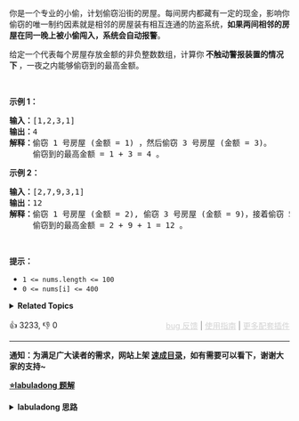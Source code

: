 <p>你是一个专业的小偷，计划偷窃沿街的房屋。每间房内都藏有一定的现金，影响你偷窃的唯一制约因素就是相邻的房屋装有相互连通的防盗系统，<strong>如果两间相邻的房屋在同一晚上被小偷闯入，系统会自动报警</strong>。</p>

<p>给定一个代表每个房屋存放金额的非负整数数组，计算你<strong> 不触动警报装置的情况下 </strong>，一夜之内能够偷窃到的最高金额。</p>

<p>&nbsp;</p>

<p><strong>示例 1：</strong></p>

<pre>
<strong>输入：</strong>[1,2,3,1]
<strong>输出：</strong>4
<strong>解释：</strong>偷窃 1 号房屋 (金额 = 1) ，然后偷窃 3 号房屋 (金额 = 3)。
&nbsp;    偷窃到的最高金额 = 1 + 3 = 4 。</pre>

<p><strong>示例 2：</strong></p>

<pre>
<strong>输入：</strong>[2,7,9,3,1]
<strong>输出：</strong>12
<strong>解释：</strong>偷窃 1 号房屋 (金额 = 2), 偷窃 3 号房屋 (金额 = 9)，接着偷窃 5 号房屋 (金额 = 1)。
&nbsp;    偷窃到的最高金额 = 2 + 9 + 1 = 12 。
</pre>

<p>&nbsp;</p>

<p><strong>提示：</strong></p>

<ul> 
 <li><code>1 &lt;= nums.length &lt;= 100</code></li> 
 <li><code>0 &lt;= nums[i] &lt;= 400</code></li> 
</ul>

<details><summary><strong>Related Topics</strong></summary>数组 | 动态规划</details><br>

<div>👍 3233, 👎 0<span style='float: right;'><span style='color: gray;'><a href='https://github.com/labuladong/fucking-algorithm/issues' target='_blank' style='color: lightgray;text-decoration: underline;'>bug 反馈</a> | <a href='https://labuladong.online/algo/fname.html?fname=jb插件简介' target='_blank' style='color: lightgray;text-decoration: underline;'>使用指南</a> | <a href='https://labuladong.online/algo/' target='_blank' style='color: lightgray;text-decoration: underline;'>更多配套插件</a></span></span></div>

<div id="labuladong"><hr>

**通知：为满足广大读者的需求，网站上架 [速成目录](https://labuladong.online/algo/intro/quick-learning-plan/)，如有需要可以看下，谢谢大家的支持~**



<p><strong><a href="https://labuladong.online/algo/dynamic-programming/house-robber/" target="_blank">⭐️labuladong 题解</a></strong></p>
<details><summary><strong>labuladong 思路</strong></summary>


<div id="labuladong_solution_zh">

## 基本思路

假想你就是这个强盗，从左到右走过这一排房子，在每间房子前都有两种**选择**：抢或者不抢。

当你走过了最后一间房子后，你就没得抢了，能抢到的钱显然是 0（**base case**）。

以上已经明确了「状态」和「选择」：**你面前房子的索引就是状态，抢和不抢就是选择**。

![](https://labuladong.online/algo/images/robber/1.jpg)

状态转移方程：

```java
int res = Math.max(
    // 不抢，去下家
    dp(nums, start + 1),
    // 抢，去下下家
    nums[start] + dp(nums, start + 2)
);
```

打家劫舍系列问题还可以进一步优化，见文章详解，这里只给出最通用的框架性解法。

**详细题解**：
  - [一个方法团灭 LeetCode 打家劫舍问题](https://labuladong.online/algo/dynamic-programming/house-robber/)

</div>





<div id="solution">

## 解法代码



<div class="tab-panel"><div class="tab-nav">
<button data-tab-item="cpp" class="tab-nav-button btn " data-tab-group="default" onclick="switchTab(this)">cpp🤖</button>

<button data-tab-item="python" class="tab-nav-button btn " data-tab-group="default" onclick="switchTab(this)">python🤖</button>

<button data-tab-item="java" class="tab-nav-button btn active" data-tab-group="default" onclick="switchTab(this)">java🟢</button>

<button data-tab-item="go" class="tab-nav-button btn " data-tab-group="default" onclick="switchTab(this)">go🤖</button>

<button data-tab-item="javascript" class="tab-nav-button btn " data-tab-group="default" onclick="switchTab(this)">javascript🤖</button>
</div><div class="tab-content">
<div data-tab-item="cpp" class="tab-item " data-tab-group="default"><div class="highlight">

```cpp
// 注意：cpp 代码由 chatGPT🤖 根据我的 java 代码翻译。
// 本代码的正确性已通过力扣验证，如有疑问，可以对照 java 代码查看。

#include <vector>
#include <algorithm>

class Solution {
public:
    // 备忘录
    std::vector<int> memo;

    // 主函数
    int rob(std::vector<int>& nums) {
        // 初始化备忘录
        memo = std::vector<int>(nums.size(), -1);
        // 强盗从第 0 间房子开始抢劫
        return dp(nums, 0);
    }

private:
    // 返回 dp[start..] 能抢到的最大值
    int dp(std::vector<int>& nums, int start) {
        if (start >= nums.size()) {
            return 0;
        }
        // 避免重复计算
        if (memo[start] != -1) return memo[start];

        int res = std::max(dp(nums, start + 1),
                           nums[start] + dp(nums, start + 2));
        // 记入备忘录
        memo[start] = res;
        return res;
    }
};
```

</div></div>

<div data-tab-item="python" class="tab-item " data-tab-group="default"><div class="highlight">

```python
# 注意：python 代码由 chatGPT🤖 根据我的 java 代码翻译。
# 本代码的正确性已通过力扣验证，如有疑问，可以对照 java 代码查看。

class Solution:
    # 备忘录
    def __init__(self):
        self.memo = []

    # 主函数
    def rob(self, nums: List[int]) -> int:
        # 初始化备忘录
        self.memo = [-1] * len(nums)
        # 强盗从第 0 间房子开始抢劫
        return self.dp(nums, 0)

    # 返回 dp[start..] 能抢到的最大值
    def dp(self, nums: List[int], start: int) -> int:
        if start >= len(nums):
            return 0
        # 避免重复计算
        if self.memo[start] != -1:
            return self.memo[start]

        res = max(self.dp(nums, start + 1),
                  nums[start] + self.dp(nums, start + 2))
        # 记入备忘录
        self.memo[start] = res
        return res
```

</div></div>

<div data-tab-item="java" class="tab-item active" data-tab-group="default"><div class="highlight">

```java
class Solution {
    // 备忘录
    private int[] memo;

    // 主函数
    public int rob(int[] nums) {
        // 初始化备忘录
        memo = new int[nums.length];
        Arrays.fill(memo, -1);
        // 强盗从第 0 间房子开始抢劫
        return dp(nums, 0);
    }

    // 返回 dp[start..] 能抢到的最大值
    private int dp(int[] nums, int start) {
        if (start >= nums.length) {
            return 0;
        }
        // 避免重复计算
        if (memo[start] != -1) return memo[start];

        int res = Math.max(dp(nums, start + 1),
                nums[start] + dp(nums, start + 2));
        // 记入备忘录
        memo[start] = res;
        return res;
    }
}
```

</div></div>

<div data-tab-item="go" class="tab-item " data-tab-group="default"><div class="highlight">

```go
// 注意：go 代码由 chatGPT🤖 根据我的 java 代码翻译。
// 本代码的正确性已通过力扣验证，如有疑问，可以对照 java 代码查看。

import "math"

// 主函数
func rob(nums []int) int {
    // 备忘录
    memo := make([]int, len(nums))
    // 初始化备忘录
    for i := range memo {
        memo[i] = -1
    }
    // 强盗从第 0 间房子开始抢劫
    return dp(nums, 0, memo)
}

// 返回 dp[start..] 能抢到的最大值
func dp(nums []int, start int, memo []int) int {
    if start >= len(nums) {
        return 0
    }
    // 避免重复计算
    if memo[start] != -1 {
        return memo[start]
    }

    res := int(math.Max(float64(dp(nums, start+1, memo)), float64(nums[start]+dp(nums, start+2, memo))))
    // 记入备忘录
    memo[start] = res
    return res
}
```

</div></div>

<div data-tab-item="javascript" class="tab-item " data-tab-group="default"><div class="highlight">

```javascript
// 注意：javascript 代码由 chatGPT🤖 根据我的 java 代码翻译。
// 本代码的正确性已通过力扣验证，如有疑问，可以对照 java 代码查看。

var rob = function(nums) {
    // 备忘录
    let memo = new Array(nums.length).fill(-1);

    // 主函数
    // 初始化备忘录
    // 强盗从第 0 间房子开始抢劫
    return dp(nums, 0);

    // 返回 dp[start..] 能抢到的最大值
    // @visualize status(nums.slice(start))
    function dp(nums, start) {
        if (start >= nums.length) {
            return 0;
        }
        // 避免重复计算
        if (memo[start] !== -1) return memo[start];

        let res = Math.max(dp(nums, start + 1),
            nums[start] + dp(nums, start + 2));
        // 记入备忘录
        memo[start] = res;
        return res;
    }
};
```

</div></div>
</div></div>

<hr /><details open hint-container details><summary style="font-size: medium"><strong>🌟🌟 算法可视化 🌟🌟</strong></summary><div id="data_house-robber"  category="leetcode" ></div><div class="resizable aspect-ratio-container" style="height: 100%;">
<div id="iframe_house-robber"></div></div>
</details><hr /><br />

</div>
</details>
</div>

